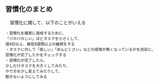 ## 習慣化のまとめ
　習慣化に関して、以下のことがいえる
```
・習慣化を確実に達成するために、
「バカバカしい」ほどタスクを小さくして、
週4日以上、最低8週間以上の継続をする
・タスクに対して「楽しい」「めんどくさい」などの感情が無くなっているかを目安に、
習慣化が完了したかをチェックする
・習慣化が完了したら、
少しだけタスクを大きくしてみたり、
やり方を少し変えてみたりして、
飽きないようにしてみる
```
